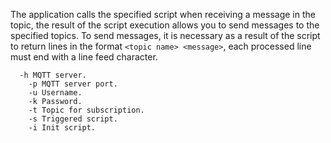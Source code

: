 The application calls the specified script when receiving a message in the topic, the result of the script execution allows you to send messages to the specified topics. To send messages, it is necessary as a result of the script to return lines in the format `<topic name> <message>`, each processed line must end with a line feed character.

```
  -h MQTT server.
	-p MQTT server port.
	-u Username.
	-k Password.
	-t Topic for subscription.
	-s Triggered script.
	-i Init script.
```
